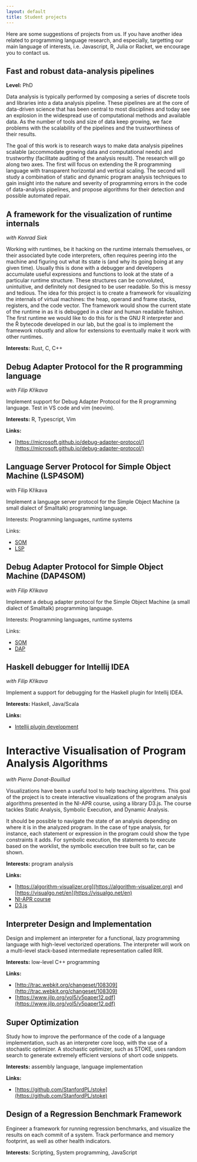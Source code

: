 ```yaml
---
layout: default
title: Student projects
---
```


Here are some suggestions of projects from us. If you have another idea related to programming language research, and especially, targetting our main language of interests, i.e. Javascript, R, Julia or Racket, we encourage you to contact us.

## Fast and robust data-analysis pipelines

**Level:** PhD

Data analysis is typically performed by composing a series of discrete tools and libraries into a data analysis pipeline. These pipelines are at the core of data-driven science that has been central to most disciplines and today see an explosion in the widespread use of computational methods and available data. As the number of tools and size of data keep growing, we face problems with the scalability of the pipelines and the trustworthiness of their results.

The goal of this work is to research ways to make data analysis pipelines scalable (accommodate growing data and computational needs) and trustworthy (facilitate auditing of the analysis result). The research will go along two axes. The first will focus on extending the R programming language with transparent horizontal and vertical scaling. The second will study a combination of static and dynamic program analysis techniques to gain insight into the nature and severity of programming errors in the code of data-analysis pipelines, and propose algorithms for their detection and possible automated repair.

## A framework for the visualization of runtime internals

_with Konrad Siek_

Working with runtimes, be it hacking on the runtime internals themselves, or
their associated byte code interpreters, often requires peering into the
machine and figuring out what its state is (and why its going boing at any
given time). Usually this is done with a debugger and developers accumulate
useful expressions and functions to look at the state of a particular runtime
structure. These structures can be convoluted, unintuitive, and definitely not
designed to be user readable. So this is messy and tedious.
The idea for this project is to create a framework for visualizing the
internals of virtual machines: the heap, operand and frame stacks, registers,
and the code vector. The framework would show the current state of the runtime
in as it is debugged in a clear and human readable fashion.
The first runtime we would like to do this for is the GNU R interpreter and the
Ř bytecode developed in our lab, but the goal is to implement the framework
robustly and allow for extensions to eventually make it work with other
runtimes.

**Interests:** Rust, C, C++

## Debug Adapter Protocol for the R programming language

_with Filip Křikava_

Implement support for Debug Adapter Protocol for the R programming language. Test in VS code and vim (neovim).

**Interests:** R, Typescript, Vim

**Links:**

- [https://microsoft.github.io/debug-adapter-protocol/](https://microsoft.github.io/debug-adapter-protocol/)

## Language Server Protocol for Simple Object Machine (LSP4SOM)

with Filip Křikava

Implement a language server protocol for the Simple Object Machine (a small dialect of Smalltalk) programming language.

Interests: Programming languages, runtime systems

Links:

- [SOM](https://som-st.github.io/)
- [LSP](https://microsoft.github.io/language-server-protocol/)

## Debug Adapter Protocol for Simple Object Machine (DAP4SOM)

_with Filip Křikava_

Implement a debug adapter protocol for the Simple Object Machine (a small dialect of Smalltalk) programming language.

Interests: Programming languages, runtime systems

Links:

- [SOM](https://som-st.github.io/)
- [DAP](https://microsoft.github.io/debug-adapter-protocol/)

## Haskell debugger for Intellij IDEA

_with Filip Křikava_

Implement a support for debugging for the Haskell plugin for Intellij IDEA.

**Interests:** Haskell, Java/Scala

**Links:**

- [Intellij plugin development](https://plugins.jetbrains.com/docs/intellij/getting-started.html)

# Interactive Visualisation of Program Analysis Algorithms

_with Pierre Donat-Bouillud_

Visualizations have been a useful tool to help teaching algorithms.
This goal of the project is to create interactive visualizations of the program analysis algorithms presented in the NI-APR course, using a library D3.js. The course tackles Static Analysis, Symbolic Execution, and Dynamic Analysis.

It should be possible to navigate the state of an analysis depending on where it is in the analyzed program. In the case of type analysis, for instance, each statement or expression in the program could show the type constraints it adds. For symbolic execution, the statements to execute based on the worklist, the symbolic execution tree built so far, can be shown.

**Interests:** program analysis

**Links:**

- [https://algorithm-visualizer.org](https://algorithm-visualizer.org) and [https://visualgo.net/en](https://visualgo.net/en)
- [NI-APR course](https://courses.fit.cvut.cz/NI-APR/)
- [D3.js](https://d3js.org/)

## Interpreter Design and Implementation

Design and implement an interpreter for a functional, lazy programming language
with high-level vectorized operations. The interpreter will work on a
multi-level stack-based intermediate representation called RIR.

**Interests:** low-level C++ programming

**Links:**

- [http://trac.webkit.org/changeset/108309](http://trac.webkit.org/changeset/108309)
- [https://www.jilp.org/vol5/v5paper12.pdf](https://www.jilp.org/vol5/v5paper12.pdf)

## Super Optimization

Study how to improve the performance of the code of a language implementation,
such as an interpreter core loop, with the use of a stochastic optimizer. A
stochastic optimizer, such as STOKE, uses random search to generate extremely
efficient versions of short code snippets.

**Interests:** assembly language, language implementation

**Links:**

- [https://github.com/StanfordPL/stoke](https://github.com/StanfordPL/stoke)

## Design of a Regression Benchmark Framework

Engineer a framework for running regression benchmarks, and visualize the
results on each commit of a system. Track performance and memory footprint, as
well as other health indicators.

**Interests:** Scripting, System programming, JavaScript
